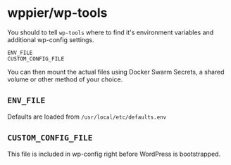 # wppier/wp-tools

You should to tell `wp-tools` where to find it's environment variables and
additional wp-config settings.
```
ENV_FILE
CUSTOM_CONFIG_FILE
```
You can then mount the actual files using Docker Swarm Secrets, a shared volume
or other method of your choice.

## `ENV_FILE`
Defaults are loaded from `/usr/local/etc/defaults.env`

## `CUSTOM_CONFIG_FILE`
This file is included in wp-config right before WordPress is bootstrapped.
